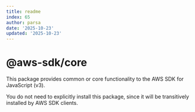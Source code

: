 ```yaml
---
title: readme
index: 65
author: parsa
date: '2025-10-23'
updated: '2025-10-23'
---
```

# @aws-sdk/core

This package provides common or core functionality to the AWS SDK for JavaScript (v3).

You do not need to explicitly install this package, since it will be transitively installed by AWS SDK clients.
